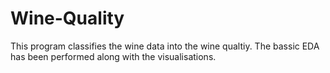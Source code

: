 # Wine-Quality
This program classifies the wine data into the wine qualtiy. The bassic EDA has been performed along with the visualisations.
